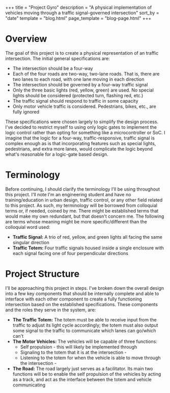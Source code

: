 +++
title = "Project Gyro"
description = "A physical implementation of vehicles moving through a traffic signal-governed intersection"
sort_by = "date"
template = "blog.html"
page_template = "blog-page.html"
+++
# Overview
The goal of this project is to create a physical representation of an traffic intersection. The initial general specifications are:

* The intersection should be a four-way
* Each of the four roads are two-way, two-lane roads. That is, there are two lanes to each road, with one lane moving in each direction
* The intersection should be governed by a four-way traffic signal
* Only the three basic lights (red, yellow, green) are used. No special lights should be considered (protected turn, flashing red, etc.)
* The traffic signal should respond to traffic in some capacity
* Only motor vehicle traffic is considered. Pedestrians, bikes, etc., are fully ignored

These specifications were chosen largely to simplify the design process. I've decided to restrict myself to using only logic gates to implement the logic control rather than opting for something like a microcontroller or SoC. I imagine that the logic for a four-way, traffic-responsive, traffic signal is complex enough as is that incorporating features such as special lights, pedestrians, and extra more lanes, would complicate the logic beyond what's reasonable for a logic-gate based design.

# Terminology

Before continuing, I should clarify the terminology I'll be using throughout this project. I'll note I'm an engineering student and have no training/education in urban design, traffic control, or any other field related to this project. As such, my terminology will be borrowed from colloquial terms or, if needed, coined by me. There might be established terms that would make my own redundant, but that doesn't concern me. The following are terms whose meaning might be more specific/different than the colloquial word used:

* **Traffic Signal:** A trio of red, yellow, and green lights all facing the same singular direction
* **Traffic Totem:** Four traffic signals housed inside a single enclosure with each signal facing one of four perpendicular directions

# Project Structure

I'll be approaching this project in steps. I've broken down the overall design into a few key components that should be internally complete and able to interface with each other component to create a fully functioning intersection based on the established specifications. These components and the roles they serve in the system, are:
* **The Traffic Totem:** The totem must be able to receive input from the traffic to adjust its light cycle accordingly; the totem must also output some signal to the traffic to communicate which lanes can go/which can't
* **The Motor Vehicles:** The vehicles will be capable of three functions:
    * Self propulsion - this will likely be implemented through
    * Signaling to the totem that it is at the intersection - 
    * Listening to the totem for when the vehicle is able to move through the intersection - 
* **The Road:** The road largely just serves as a facilitator. Its main two functions will be to enable the self propulsion of the vehicles by acting as a track, and act as the interface between the totem and vehicle communicating
